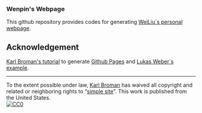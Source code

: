 ### Wenpin's Webpage

This github repository provides codes for generating [WeiLiu`s personal webpage](https:/feiyoung.github.io). 

## Acknowledgement

[Karl Broman's tutorial](https://kbroman.org/simple_site) to generate [Github Pages](https://pages.github.com) and [Lukas Weber`s example](https://github.com/lmweber/lmweber.github.io).

---

To the extent possible under law,
[Karl Broman](https://github.com/kbroman)
has waived all copyright and related or neighboring rights to
&ldquo;[simple site](https://github.com/kbroman/simple_site)&rdquo;.
This work is published from the United States.
<br/>
[![CC0](https://i.creativecommons.org/p/zero/1.0/88x31.png)](https://creativecommons.org/publicdomain/zero/1.0/)
